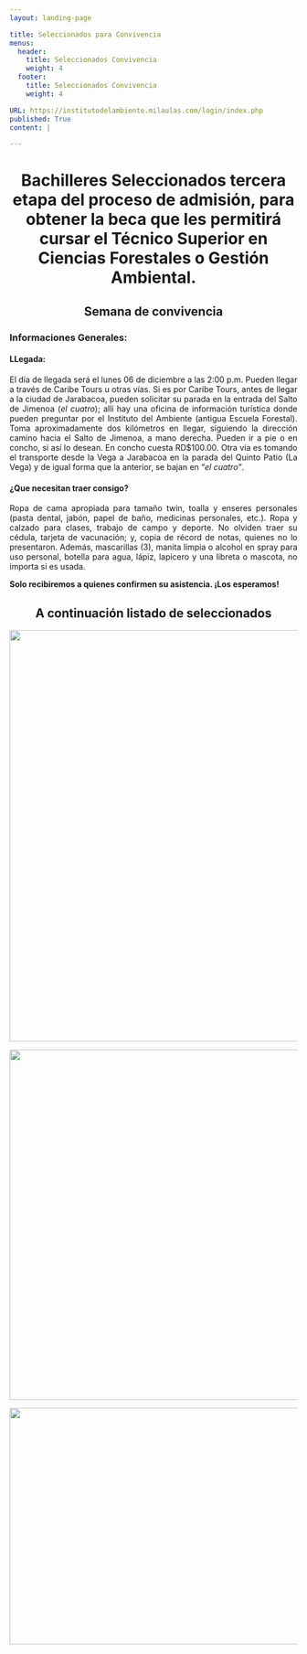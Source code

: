 ```yaml
---
layout: landing-page

title: Seleccionados para Convivencia
menus:
  header:
    title: Seleccionados Convivencia
    weight: 4
  footer:
    title: Seleccionados Convivencia 
    weight: 4

URL: https://institutodelambiente.milaulas.com/login/index.php
published: True
content: |

---
```

<h1 style="text-align: center;">Bachilleres Seleccionados tercera etapa del proceso de admisi&oacute;n, para obtener la beca que les permitir&aacute; cursar el T&eacute;cnico Superior en Ciencias Forestales o Gesti&oacute;n Ambiental.</h1>
<p></p>
<h2 style="text-align: center;">Semana de convivencia</h2>
<p></p>
<h3>Informaciones Generales:</h3>
<p></p>
<h4>LLegada:</h4>
<p></p>
<p style="text-align: justify;">El d&iacute;a de llegada ser&aacute; el lunes 06 de diciembre a las 2:00 p.m. Pueden llegar a trav&eacute;s de Caribe Tours u otras v&iacute;as. Si es por Caribe Tours, antes de llegar a la ciudad de Jarabacoa, pueden solicitar su parada en la entrada del Salto de Jimenoa (<em>el cuatro</em>); all&iacute; hay una oficina de informaci&oacute;n tur&iacute;stica donde pueden preguntar por el Instituto del Ambiente (antigua Escuela Forestal). Toma aproximadamente dos kil&oacute;metros en llegar, siguiendo la direcci&oacute;n camino hacia el Salto de Jimenoa, a mano derecha. Pueden ir a pie o en concho, si as&iacute; lo desean. En concho cuesta RD$100.00. Otra v&iacute;a es tomando el transporte desde la Vega a Jarabacoa en la parada del Quinto Patio (La Vega) y de igual forma que la anterior, se bajan en &ldquo;<em>el cuatro&rdquo;</em>.</p>
<p></p>
<h4 style="text-align: justify;">&iquest;Que necesitan traer consigo?</h4>
<p></p>
<p style="text-align: justify;">Ropa de cama apropiada para tama&ntilde;o twin, toalla y enseres personales (pasta dental, jab&oacute;n, papel de ba&ntilde;o, medicinas personales, etc.). Ropa y calzado para clases, trabajo de campo y deporte. No olviden traer su c&eacute;dula, tarjeta de vacunaci&oacute;n; y, copia de r&eacute;cord de notas, quienes no lo presentaron. Adem&aacute;s, mascarillas (3), manita limpia o alcohol en spray para uso personal, botella para agua, l&aacute;piz, lapicero y una libreta o mascota, no importa si es usada.</p>
<p></p>
<p style="text-align: justify;"><strong>Solo recibiremos a quienes confirmen su asistencia. &iexcl;Los esperamos!</strong></p>
<p></p>
<h2 style="text-align: center;">A continuaci&oacute;n listado de seleccionados</h2>
<p style="text-align: center;"><img src="https://res.cloudinary.com/duuonteo7/image/upload/v1635515382/Convivencia%202021/1.jpg" alt="" width="536" height="720" /></p>
<p style="text-align: center;"><img src="https://res.cloudinary.com/duuonteo7/image/upload/v1635515382/Convivencia%202021/2.jpg" alt="" width="536" height="613" /></p>
<p style="text-align: center;"><img src="https://res.cloudinary.com/duuonteo7/image/upload/v1635515382/Convivencia%202021/3.jpg" alt="" width="536" height="414" /></p>
